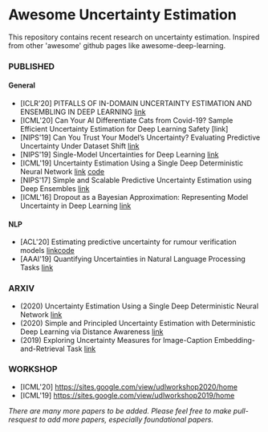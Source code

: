 # Awesome Uncertainty Estimation
 This repository contains recent research on uncertainty estimation. Inspired from other 'awesome' github pages like awesome-deep-learning.

### PUBLISHED
#### General
- [ICLR'20] PITFALLS OF IN-DOMAIN UNCERTAINTY ESTIMATION AND ENSEMBLING IN DEEP LEARNING [link](https://openreview.net/pdf?id=BJxI5gHKDr)
- [ICML'20] Can Your AI Differentiate Cats from Covid-19? Sample Efficient Uncertainty Estimation for Deep Learning Safety [link]
- [NIPS'19] Can You Trust Your Model’s Uncertainty? Evaluating Predictive Uncertainty Under Dataset Shift [link](https://arxiv.org/abs/1906.02530)
- [NIPS'19] Single-Model Uncertainties for Deep Learning [link](https://arxiv.org/pdf/1811.00908.pdf)
- [ICML'19] Uncertainty Estimation Using a Single Deep Deterministic Neural Network [link](https://arxiv.org/pdf/2003.02037.pdf) [code](https://github.com/y0ast/deterministic-uncertainty-quantification)
- [NIPS'17] Simple and Scalable Predictive Uncertainty Estimation using Deep Ensembles [link](https://arxiv.org/abs/1612.01474)
- [ICML'16] Dropout as a Bayesian Approximation: Representing Model Uncertainty in Deep Learning [link](https://arxiv.org/abs/1506.02142)

#### NLP
- [ACL'20] Estimating predictive uncertainty for rumour verification models [link](https://arxiv.org/abs/2005.07174)[code](https://github.com/kochkinaelena/Uncertainty4VerificationModels)
- [AAAI'19] Quantifying Uncertainties in Natural Language Processing Tasks [link](https://arxiv.org/pdf/1811.07253.pdf)

### ARXIV
- (2020) Uncertainty Estimation Using a Single Deep Deterministic Neural Network [link](https://arxiv.org/pdf/2003.02037.pdf)
- (2020) Simple and Principled Uncertainty Estimation with Deterministic Deep Learning via Distance Awareness [link](https://arxiv.org/pdf/2006.10108.pdf)
- (2019) Exploring Uncertainty Measures for Image-Caption Embedding-and-Retrieval Task [link](https://arxiv.org/pdf/1904.08504.pdf)

### WORKSHOP
- [ICML'20] https://sites.google.com/view/udlworkshop2020/home
- [ICML'19] https://sites.google.com/view/udlworkshop2019/home


*There are many more papers to be added. Please feel free to make pull-resquest to add more papers, especially foundational papers.*
